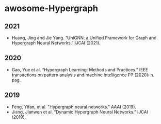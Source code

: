 # awosome-Hypergraph


## 2021
- Huang, Jing and Jie Yang. “UniGNN: a Unified Framework for Graph and Hypergraph Neural Networks.” IJCAI (2021).

## 2020
- Gao, Yue et al. “Hypergraph Learning: Methods and Practices.” IEEE transactions on pattern analysis and machine intelligence PP (2020): n. pag.

## 2019
- Feng, Yifan, et al. "Hypergraph neural networks." AAAI (2019).
- Jiang, Jianwen et al. “Dynamic Hypergraph Neural Networks.” IJCAI (2019).
